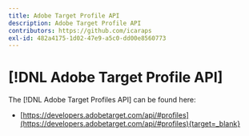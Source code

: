 ```yaml
---
title: Adobe Target Profile API
description: Adobe Target Profile API
contributors: https://github.com/icaraps
exl-id: 482a4175-1d02-47e9-a5c0-dd00e8560773
---
```

# [!DNL Adobe Target Profile API]

The [!DNL Adobe Target Profiles API] can be found here:

* [https://developers.adobetarget.com/api/#profiles](https://developers.adobetarget.com/api/#profiles){target=_blank}

